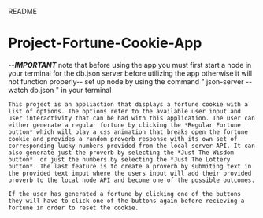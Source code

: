 README

# Project-Fortune-Cookie-App

--***IMPORTANT*** note that before using the app you must first start a node in your terminal for the db.json server before utilizing the app otherwise it will not function properly--
                                        set up node by using the command " json-server --watch db.json " in your terminal


    This project is an appliaction that displays a fortune cookie with a list of options. The options refer to the available user input and user interactivity that can be had with this application. The user can either generate a regular fortune by clicking the *Regular Fortune button* which will play a css animation that breaks open the fortune cookie and provides a random proverb response with its own set of corresponding lucky numbers provided from the local server API. It can also generate just the proverb by selecting the *Just The Wisdom button*  or just the numbers by selecting the *Just The Lottery button*. The last feature is to create a proverb by submiting text in the provided text imput where the users input will add their provided proverb to the local node API and become one of the possible outcomes.
    
    If the user has generated a fortune by clicking one of the buttons they will have to click one of the buttons again before recieving a fortune in order to reset the cookie.







